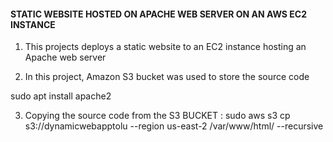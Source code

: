 #### STATIC WEBSITE HOSTED ON APACHE WEB SERVER ON AN AWS EC2 INSTANCE

1. This projects deploys a static website to an EC2 instance hosting an Apache web server

2. In this project, Amazon S3 bucket was used to store the source code

sudo apt install apache2

3. Copying the source code from the S3 BUCKET :  sudo aws s3 cp s3://dynamicwebapptolu --region us-east-2 /var/www/html/ --recursive

